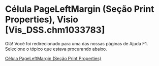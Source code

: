 
# Célula PageLeftMargin (Seção Print Properties), Visio [Vis_DSS.chm1033783]

Olá! Você foi redirecionado para uma das nossas páginas de Ajuda F1. Selecione o tópico que estava procurando abaixo.

[Célula PageLeftMargin (Seção Print Properties)](http://msdn.microsoft.com/library/7ecdfc37-c9d4-2fde-ed3e-be81657c24e2%28Office.15%29.aspx)

